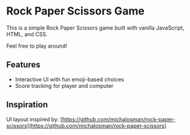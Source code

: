 # Rock Paper Scissors Game

This is a simple Rock Paper Scissors game built with vanilla JavaScript, HTML, and CSS.

Feel free to play around!

## Features
- Interactive UI with fun emoji-based choices
- Score tracking for player and computer

## Inspiration
UI layout inspired by: [https://github.com/michalosman/rock-paper-scissors](https://github.com/michalosman/rock-paper-scissors)
